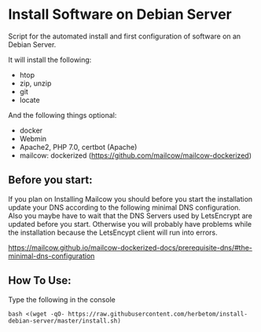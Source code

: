 # Install Software on Debian Server


Script for the automated install and first configuration of software on an Debian Server.

It will install the following:
- htop
- zip, unzip
- git
- locate

And the following things optional:
- docker
- Webmin
- Apache2, PHP 7.0, certbot (Apache)
- mailcow: dockerized (https://github.com/mailcow/mailcow-dockerized)

## Before you start:
If you plan on Installing Mailcow you should before you start the installation update your DNS according to the following 
minimal DNS configuration. Also you maybe have to wait that the DNS Servers used by LetsEncrypt are updated before you start. 
Otherwise you will probably have problems while the installation because the LetsEncypt client will run into errors.  

https://mailcow.github.io/mailcow-dockerized-docs/prerequisite-dns/#the-minimal-dns-configuration


## How To Use:

Type the following in the console

`bash <(wget -qO- https://raw.githubusercontent.com/herbetom/install-debian-server/master/install.sh)`

